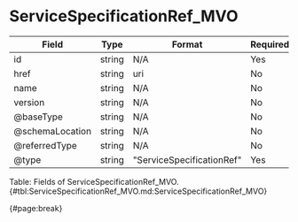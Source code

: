 <!--
    ATTENTION: This file was generated via gradle!
               Do NOT manually edit this file! Any such changes will be overwritten!
-->

# ServiceSpecificationRef_MVO

| Field | Type | Format | Required |
| ------- | ------- | ------- | --- |
| id | string | N/A | Yes |
| href | string | uri | No |
| name | string | N/A | No |
| version | string | N/A | No |
| @baseType | string | N/A | No |
| @schemaLocation | string | N/A | No |
| @referredType | string | N/A | No |
| @type | string | "ServiceSpecificationRef" | Yes |

Table: Fields of ServiceSpecificationRef_MVO. {#tbl:ServiceSpecificationRef_MVO.md:ServiceSpecificationRef_MVO}

{#page:break}
